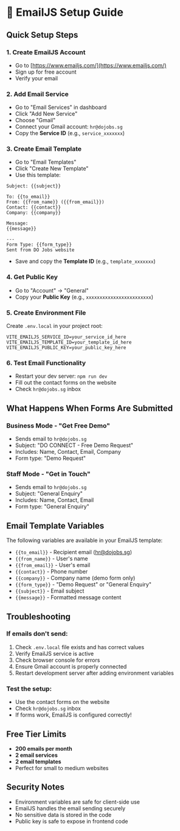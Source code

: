# 📧 EmailJS Setup Guide

## Quick Setup Steps

### 1. Create EmailJS Account
- Go to [https://www.emailjs.com/](https://www.emailjs.com/)
- Sign up for free account
- Verify your email

### 2. Add Email Service
- Go to "Email Services" in dashboard
- Click "Add New Service"
- Choose "Gmail" 
- Connect your Gmail account: `hr@dojobs.sg`
- Copy the **Service ID** (e.g., `service_xxxxxxx`)

### 3. Create Email Template
- Go to "Email Templates"
- Click "Create New Template"
- Use this template:

```
Subject: {{subject}}

To: {{to_email}}
From: {{from_name}} ({{from_email}})
Contact: {{contact}}
Company: {{company}}

Message:
{{message}}

---
Form Type: {{form_type}}
Sent from DO Jobs website
```

- Save and copy the **Template ID** (e.g., `template_xxxxxxx`)

### 4. Get Public Key
- Go to "Account" → "General"
- Copy your **Public Key** (e.g., `xxxxxxxxxxxxxxxxxxxxxxxx`)

### 5. Create Environment File
Create `.env.local` in your project root:

```env
VITE_EMAILJS_SERVICE_ID=your_service_id_here
VITE_EMAILJS_TEMPLATE_ID=your_template_id_here
VITE_EMAILJS_PUBLIC_KEY=your_public_key_here
```

### 6. Test Email Functionality
- Restart your dev server: `npm run dev`
- Fill out the contact forms on the website
- Check `hr@dojobs.sg` inbox

## What Happens When Forms Are Submitted

### Business Mode - "Get Free Demo"
- Sends email to `hr@dojobs.sg`
- Subject: "DO CONNECT - Free Demo Request"
- Includes: Name, Contact, Email, Company
- Form type: "Demo Request"

### Staff Mode - "Get in Touch"  
- Sends email to `hr@dojobs.sg`
- Subject: "General Enquiry"
- Includes: Name, Contact, Email
- Form type: "General Enquiry"

## Email Template Variables

The following variables are available in your EmailJS template:

- `{{to_email}}` - Recipient email (hr@dojobs.sg)
- `{{from_name}}` - User's name
- `{{from_email}}` - User's email
- `{{contact}}` - Phone number
- `{{company}}` - Company name (demo form only)
- `{{form_type}}` - "Demo Request" or "General Enquiry"
- `{{subject}}` - Email subject
- `{{message}}` - Formatted message content

## Troubleshooting

### If emails don't send:
1. Check `.env.local` file exists and has correct values
2. Verify EmailJS service is active
3. Check browser console for errors
4. Ensure Gmail account is properly connected
5. Restart development server after adding environment variables

### Test the setup:
- Use the contact forms on the website
- Check `hr@dojobs.sg` inbox
- If forms work, EmailJS is configured correctly!

## Free Tier Limits

- **200 emails per month**
- **2 email services**
- **2 email templates**
- Perfect for small to medium websites

## Security Notes

- Environment variables are safe for client-side use
- EmailJS handles the email sending securely
- No sensitive data is stored in the code
- Public key is safe to expose in frontend code
